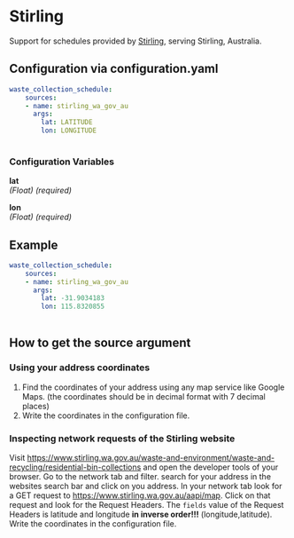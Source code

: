 # Stirling

Support for schedules provided by [Stirling](https://www.stirling.wa.gov.au/), serving Stirling, Australia.

## Configuration via configuration.yaml

```yaml
waste_collection_schedule:
    sources:
    - name: stirling_wa_gov_au
      args:
        lat: LATITUDE
        lon: LONGITUDE
        
```

### Configuration Variables

**lat**  
*(Float) (required)*

**lon**  
*(Float) (required)*

## Example

```yaml
waste_collection_schedule:
    sources:
    - name: stirling_wa_gov_au
      args:
        lat: -31.9034183
        lon: 115.8320855
        
```

## How to get the source argument

### Using your address coordinates

1. Find the coordinates of your address using any map service like Google Maps. (the coordinates should be in decimal format with 7 decimal places)
2. Write the coordinates in the configuration file.

### Inspecting network requests of the Stirling website

Visit <https://www.stirling.wa.gov.au/waste-and-environment/waste-and-recycling/residential-bin-collections> and open the developer tools of your browser. Go to the network tab and filter. search for your address in the websites search bar and click on you address. In your network tab look for a GET request to https://www.stirling.wa.gov.au/aapi/map. Click on that request and look for the Request Headers. The `fields` value of the Request Headers is latitude and longitude **in inverse order!!!** (longitude,latitude). Write the coordinates in the configuration file.
